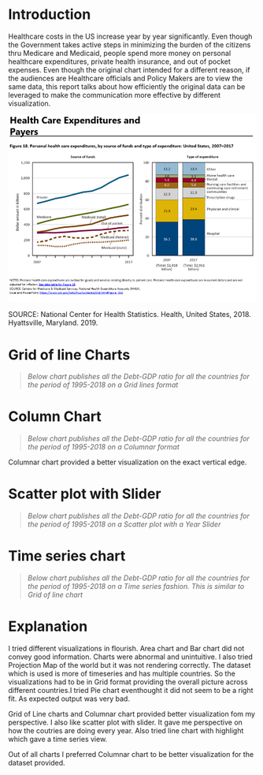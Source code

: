 # Introduction

Healthcare costs in the US increase year by year significantly. Even though the Government takes active steps in minimizing the burden of the citizens thru Medicare and Medicaid, people spend more money on personal healthcare expenditures, private health insurance, and out of pocket expenses. Even though the original chart intended for a different reason, if the audiences are Healthcare officials and Policy Makers are to view the same data, this report talks about how efficiently the original data can be leveraged to make the communication more effective by different visualization.

![Healthcare Expenditure Source Data](SourceData.png)

SOURCE: National Center for Health Statistics. Health, United States, 2018. Hyattsville, Maryland. 2019.

# Grid of line Charts
> *Below chart publishes all the Debt-GDP ratio for all the countries for the period of 1995-2018 on a Grid lines format*
<div class="flourish-embed flourish-chart" data-src="visualisation/3730886" data-url="https://flo.uri.sh/visualisation/3730886/embed" aria-label=""><script src="https://public.flourish.studio/resources/embed.js"></script></div>

# Column Chart
> *Below chart publishes all the Debt-GDP ratio for all the countries for the period of 1995-2018 on a Columnar format*
<div class="flourish-embed flourish-chart" data-src="visualisation/3749018" data-url="https://flo.uri.sh/visualisation/3749018/embed" aria-label=""><script src="https://public.flourish.studio/resources/embed.js"></script></div>

Columnar chart provided a better visualization on the exact vertical edge.

# Scatter plot with Slider
> *Below chart publishes all the Debt-GDP ratio for all the countries for the period of 1995-2018 on a Scatter plot with a Year Slider*
<div class="flourish-embed flourish-scatter" data-src="visualisation/3749171" data-url="https://flo.uri.sh/visualisation/3749171/embed" aria-label=""><script src="https://public.flourish.studio/resources/embed.js"></script></div>

# Time series chart
> *Below chart publishes all the Debt-GDP ratio for all the countries for the period of 1995-2018 on a Time series fashion. This is similar to Grid of line chart*
<div class="flourish-embed flourish-chart" data-src="visualisation/3749252" data-url="https://flo.uri.sh/visualisation/3749252/embed" aria-label=""><script src="https://public.flourish.studio/resources/embed.js"></script></div>

# Explanation
I tried different visualizations in flourish. 
Area chart and Bar chart did not convey good information. Charts were abnormal and unintuitive.
I also tried Projection Map of the world but it was not rendering correctly.
The dataset which is used is more of timeseries and has multiple countries. So the visualizations had to be in Grid format providing the overall picture across different countries.I tried Pie chart eventhought it did not seem to be a right fit. As expected output was very bad.

Grid of Line charts and Columnar chart provided better visualization fom my perspective.
I also like scatter plot with slider. It gave me perspective on how the coutries are doing every year.
Also tried line chart with highlight which gave a time series view.

Out of all charts I preferred Columnar chart to be better visualization for the dataset provided.
